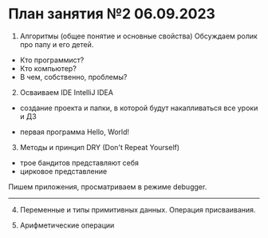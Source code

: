 # План занятия №2 06.09.2023

1. Алгоритмы (общее понятие и основные свойства)
Обсуждаем ролик про папу и его детей.
- Кто программист? 
- Кто компьютер?
- В чем, собственно, проблемы?

2. Осваиваем IDE IntelliJ IDEA

- создание проекта и папки, в которой будут накапливаться все уроки и ДЗ 

- первая программа Hello, World! 

3. Методы и принцип DRY (Don't Repeat Yourself) 
- трое бандитов представляют себя
- цирковое представление

Пишем приложения, просматриваем в режиме debugger.

___________________________________________

4. Переменные и типы примитивных данных. Операция присваивания.

5. Арифметические операции


